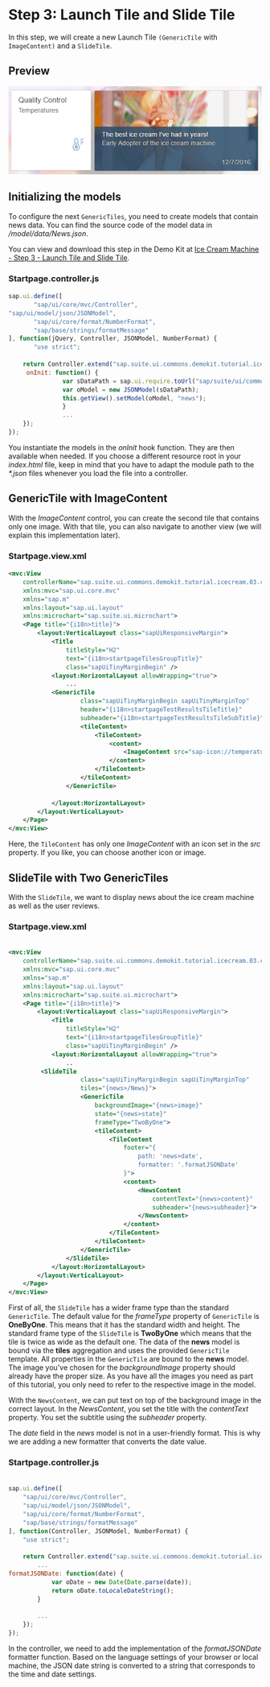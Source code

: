 <!-- loioe1fc950b63e94fd8bfadc557c6b62b7c -->

# Step 3: Launch Tile and Slide Tile

In this step, we will create a new Launch Tile `(GenericTile` with `ImageContent)` and a `SlideTile`.



<a name="loioe1fc950b63e94fd8bfadc557c6b62b7c__section_br1_p3v_m1b"/>

## Preview

![](images/Step2_1_61d4039.png)



<a name="loioe1fc950b63e94fd8bfadc557c6b62b7c__section_bpn_rhg_j1b"/>

## Initializing the models

To configure the next `GenericTiles`, you need to create models that contain news data. You can find the source code of the model data in */model/data/News.json*.

You can view and download this step in the Demo Kit at [Ice Cream Machine - Step 3 - Launch Tile and Slide Tile](https://ui5.sap.com/#/entity/sap.suite.ui.commons.tutorial.icecream/sample/sap.suite.ui.commons.tutorial.icecream.03).



### Startpage.controller.js

```js
sap.ui.define([
       "sap/ui/core/mvc/Controller",
"sap/ui/model/json/JSONModel",
       "sap/ui/core/format/NumberFormat",
       "sap/base/strings/formatMessage"
], function(jQuery, Controller, JSONModel, NumberFormat) {
       "use strict";

    return Controller.extend("sap.suite.ui.commons.demokit.tutorial.icecream.03.controller.Startpage", {
     onInit: function() {
               var sDataPath = sap.ui.require.toUrl("sap/suite/ui/commons/demokit/tutorial/icecream/03/model/data") + "/News.json";
               var oModel = new JSONModel(sDataPath);
               this.getView().setModel(oModel, "news");
               }
               ...
    });
});
```

You instantiate the models in the *onInit* hook function. They are then available when needed. If you choose a different resource root in your *index.html* file, keep in mind that you have to adapt the module path to the *\*.json* files whenever you load the file into a controller.



<a name="loioe1fc950b63e94fd8bfadc557c6b62b7c__section_yc4_wpm_j1b"/>

## GenericTile with ImageContent

With the *ImageContent* control, you can create the second tile that contains only one image. With that tile, you can also navigate to another view \(we will explain this implementation later\).



### Startpage.view.xml

```xml
<mvc:View
    controllerName="sap.suite.ui.commons.demokit.tutorial.icecream.03.controller.Startpage"
    xmlns:mvc="sap.ui.core.mvc"
    xmlns="sap.m"
    xmlns:layout="sap.ui.layout"
    xmlns:microchart="sap.suite.ui.microchart">
    <Page title="{i18n>title}">
        <layout:VerticalLayout class="sapUiResponsiveMargin">
            <Title
                titleStyle="H2"
                text="{i18n>startpageTilesGroupTitle}"
                class="sapUiTinyMarginBegin" />
            <layout:HorizontalLayout allowWrapping="true">
                ...
            <GenericTile
                    class="sapUiTinyMarginBegin sapUiTinyMarginTop"
                    header="{i18n>startpageTestResultsTileTitle}"
                    subheader="{i18n>startpageTestResultsTileSubTitle}">
                    <tileContent>
                        <TileContent>
                            <content>
                                <ImageContent src="sap-icon://temperature" />
                            </content>
                        </TileContent>
                    </tileContent>
                </GenericTile>
                
            </layout:HorizontalLayout>
        </layout:VerticalLayout>
    </Page>
</mvc:View>
```

Here, the `TileContent` has only one *ImageContent* with an icon set in the *src* property. If you like, you can choose another icon or image.



<a name="loioe1fc950b63e94fd8bfadc557c6b62b7c__section_v3z_rsm_j1b"/>

## SlideTile with Two GenericTiles

With the `SlideTile`, we want to display news about the ice cream machine as well as the user reviews.



### Startpage.view.xml

```xml

<mvc:View
    controllerName="sap.suite.ui.commons.demokit.tutorial.icecream.03.controller.Startpage"
    xmlns:mvc="sap.ui.core.mvc"
    xmlns="sap.m"
    xmlns:layout="sap.ui.layout"
    xmlns:microchart="sap.suite.ui.microchart">
    <Page title="{i18n>title}">
        <layout:VerticalLayout class="sapUiResponsiveMargin">
            <Title
                titleStyle="H2"
                text="{i18n>startpageTilesGroupTitle}"
                class="sapUiTinyMarginBegin" />
            <layout:HorizontalLayout allowWrapping="true">
                ..
         <SlideTile
                    class="sapUiTinyMarginBegin sapUiTinyMarginTop"
                    tiles="{news>/News}">
                    <GenericTile
                        backgroundImage="{news>image}"
                        state="{news>state}"
                        frameType="TwoByOne">
                        <tileContent>
                            <TileContent
                                footer="{
                                    path: 'news>date',
                                    formatter: '.formatJSONDate'
                                }">
                                <content>
                                    <NewsContent
                                        contentText="{news>content}"
                                        subheader="{news>subheader}">
                                    </NewsContent>
                                </content>
                            </TileContent>
                        </tileContent>
                    </GenericTile>
                </SlideTile>
            </layout:HorizontalLayout>
        </layout:VerticalLayout>
    </Page>
</mvc:View>
```

First of all, the `SlideTile` has a wider frame type than the standard `GenericTile`. The default value for the *frameType* property of `GenericTile` is **OneByOne**. This means that it has the standard width and height. The standard frame type of the `SlideTile` is **TwoByOne** which means that the tile is twice as wide as the default one. The data of the **news** model is bound via the **tiles** aggregation and uses the provided `GenericTile` template. All properties in the `GenericTile` are bound to the **news** model. The image you've chosen for the *backgroundImage* property should already have the proper size. As you have all the images you need as part of this tutorial, you only need to refer to the respective image in the model.

With the `NewsContent`, we can put text on top of the background image in the correct layout. In the *NewsContent*, you set the title with the *contentText* property. You set the subtitle using the *subheader* property.

The *date* field in the *news* model is not in a user-friendly format. This is why we are adding a new formatter that converts the date value.



### Startpage.controller.js

```js

sap.ui.define([
    "sap/ui/core/mvc/Controller",
    "sap/ui/model/json/JSONModel",
    "sap/ui/core/format/NumberFormat",
    "sap/base/strings/formatMessage"
], function(Controller, JSONModel, NumberFormat) {
    "use strict";

    return Controller.extend("sap.suite.ui.commons.demokit.tutorial.icecream.03.controller.Startpage", {
        ...          
formatJSONDate: function(date) {
            var oDate = new Date(Date.parse(date));
            return oDate.toLocaleDateString();
        }
        
        ...
    });
});
```

In the controller, we need to add the implementation of the *formatJSONDate* formatter function. Based on the language settings of your browser or local machine, the JSON date string is converted to a string that corresponds to the time and date settings.


